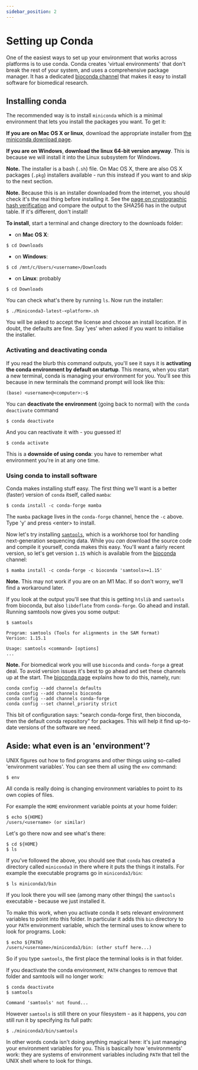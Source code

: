 ```yaml
---
sidebar_position: 2
---
```


# Setting up Conda

One of the easiest ways to set up your environment that works across platforms is to use conda.
Conda creates 'virtual environments' that don't break the rest of your system, and uses a
comprehensive package manager. It has a dedicated [bioconda channel](https://bioconda.github.io)
that makes it easy to install software for biomedical research.

## Installing conda

The recommended way is to install `miniconda` which is a minimal environment that lets you install
the packages you want.  To get it: 

**If you are on Mac OS X or linux**, download the appropriate installer from
[the miniconda download page](https://docs.conda.io/en/latest/miniconda.html).

**If you are on Windows**, **download the linux 64-bit version anyway**. This is because we will
install it into the Linux subsystem for Windows.

**Note.** The installer is a bash (`.sh`) file. On Mac OS X, there are also OS X packages (`.pkg`)
installers available - run this instead if you want to and skip to the next section.

**Note.** Because this is an installer downloaded from the internet, you should check it's
the real thing before installing it. See the
[page on cryptographic hash verification](https://conda.io/projects/conda/en/latest/user-guide/install/download.html#cryptographic-hash-verification)
and compare the output to the SHA256 has in the output table. If it's
different, don't install!

**To install**, start a terminal and change directory to the downloads folder:

* on **Mac OS X**:
```
$ cd Downloads
```
* on **Windows**:
```
$ cd /mnt/c/Users/<username>/Downloads
```
* on **Linux**: probably
```
$ cd Downloads
```

You can check what's there by running `ls`.  Now run the installer:
```
$ ./Miniconda3-latest-<platform>.sh
```

You will be asked to accept the license and choose an install location. If in doubt, the defaults
are fine.  Say 'yes' when asked if you want to initialise the installer.

### Activating and deactivating conda

If you read the blurb this command outputs, you'll see it says it is **activating the
conda environment by default on startup**. This means, when you start a new terminal, conda is
managing your environment for you.  You'll see this because in new terminals the command prompt will look like this:
```
(base) <username>@<computer>:~$
```

You can **deactivate the environment** (going back to normal) with the `conda deactivate` command
```
$ conda deactivate
```

And you can reactivate it with - you guessed it!
```
$ conda activate
```

This is a **downside of using conda**: you have to remember what environment you're in at any one
time.

### Using conda to install software

Conda makes installing stuff easy. The first thing we'll want is a better (faster) version of `conda`
itself, called `mamba`:

```
$ conda install -c conda-forge mamba
```

The `mamba` package lives in the `conda-forge` channel, hence the `-c` above.  Type 'y' and press &lt;enter&gt; to install.

Now let's try installing [`samtools`](samtools.github.io), which is a workhorse tool for handling
next-generation sequencing data. While you *can* download the source code and compile it yourself,
conda makes this easy. You'll want a fairly recent version, so let's get version `1.15` which is
available from the [bioconda](https://bioconda.github.io) channel:

```
$ mamba install -c conda-forge -c bioconda 'samtools>=1.15'
```

**Note.** This may not work if you are on an M1 Mac.  If so don't worry, we'll find a workaround later.

If you look at the output you'll see that this is getting `htslib` and `samtools` from bioconda,
but also `libdeflate` from `conda-forge`. Go ahead and install. Running samtools now gives you some
output:

```
$ samtools

Program: samtools (Tools for alignments in the SAM format)
Version: 1.15.1

Usage: samtools <command> [options]
...
```

**Note.** For biomedical work you will use `bioconda` and `conda-forge` a great deal. To avoid version issues it's
best to go ahead and set these channels up at the start.  The [bioconda page](https://bioconda.github.io) explains how to do this, namely, run:
```
conda config --add channels defaults
conda config --add channels bioconda
conda config --add channels conda-forge
conda config --set channel_priority strict
```

This bit of configuration says: "search conda-forge first, then bioconda, then the default conda
repository" for packages.  This will help it find up-to-date versions of the software we need.

## Aside: what even is an 'environment'?

UNIX figures out how to find programs and other things using so-called 'environment variables'. You
can see them all using the `env` command:
```
$ env
```

All conda is really doing is changing environment variables to point to its own copies of files.

For example the `HOME` environment variable points at your home folder:
```
$ echo ${HOME}
/users/<username> (or similar)
```

Let's go there now and see what's there:
```  
$ cd ${HOME}
$ ls
```

If you've followed the above, you should see that `conda` has created a directory called `miniconda3`
in there where it puts the things it installs. For example the executable programs go in `miniconda3/bin`:

```
$ ls miniconda3/bin
```

If you look there you will see (among many other things) the `samtools` executable - because we just installed it.

To make this work, when you activate conda it sets relevant environment variables to point into
this folder. In particular it adds this `bin` directory to your `PATH` environment variable, which the
terminal uses to know where to look for programs. Look:

```
$ echo ${PATH}
/users/<username>/miniconda3/bin: (other stuff here...)
```

So if you type `samtools`, the first place the terminal looks is in that folder.

If you deactivate the conda environment, `PATH` changes to remove that folder and samtools will no longer work:
```
$ conda deactivate
$ samtools

Command 'samtools' not found...
```

However `samtools` is still there on your filesystem - as it happens, you *can* still run it by
specifying its full path:

```
$ ./miniconda3/bin/samtools
```

In other words conda isn't doing anything magical here: it's just managing your environment
variables for you. This is basically how 'environments' work: they are systems of environment
variables including `PATH` that tell the UNIX shell where to look for things.

